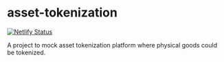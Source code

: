 # asset-tokenization
[![Netlify Status](https://api.netlify.com/api/v1/badges/aa45c824-2ed6-4684-b968-a4aa54b15b4f/deploy-status)](https://app.netlify.com/sites/vigorous-tesla-908c61/deploys)

A project to mock asset tokenization platform where physical goods could be tokenized.

